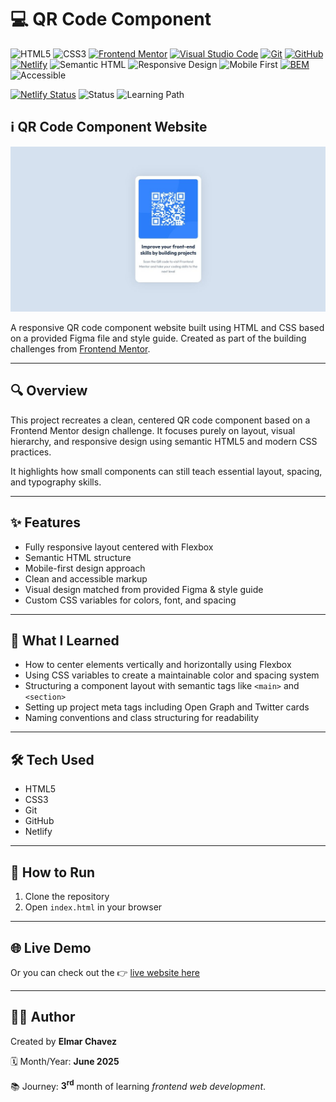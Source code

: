 # 💻 QR Code Component

![HTML5](https://img.shields.io/badge/HTML5-E34F26?style=for-the-badge&logo=html5&logoColor=white)
![CSS3](https://img.shields.io/badge/CSS3-1572B6?style=for-the-badge&logo=css3&logoColor=white)
[![Frontend Mentor](https://img.shields.io/badge/Frontend%20Mentor-3e54a3?style=for-the-badge&logo=frontendmentor&logoColor=white)](https://www.frontendmentor.io/)
[![Visual Studio Code](https://img.shields.io/badge/VS%20Code-007ACC?style=for-the-badge&logo=visual-studio-code&logoColor=white)](https://code.visualstudio.com/)
[![Git](https://img.shields.io/badge/Git-F05032?style=for-the-badge&logo=git&logoColor=white)](https://git-scm.com/)
[![GitHub](https://img.shields.io/badge/GitHub-181717?style=for-the-badge&logo=github&logoColor=white)](https://github.com/)
[![Netlify](https://img.shields.io/badge/Netlify-00C7B7?style=for-the-badge&logo=netlify&logoColor=white)](https://www.netlify.com/)
![Semantic HTML](https://img.shields.io/badge/Semantic%20HTML-ff9800?style=for-the-badge)
![Responsive Design](https://img.shields.io/badge/Responsive%20Design-2196F3?style=for-the-badge&logo=responsive&logoColor=white)
![Mobile First](https://img.shields.io/badge/Mobile--First-Design-orange?style=for-the-badge)
[![BEM](https://img.shields.io/badge/BEM-Style-blue?style=for-the-badge)](https://getbem.com/)
![Accessible](https://img.shields.io/badge/Accessibility-A11Y-0052cc?style=for-the-badge)

[![Netlify Status](https://api.netlify.com/api/v1/badges/ba085236-0b59-4371-b613-5f4c9c9503d9/deploy-status)](https://qr-code-component-fm-jiro.netlify.app/)
![Status](https://img.shields.io/badge/status-complete-brightgreen)
![Learning Path](https://img.shields.io/badge/learning%20path-month%203-blue)

## ℹ️ QR Code Component Website

![Screenshot of the project](./img/site-preview_1200x630.jpg)

A responsive QR code component website built using HTML and CSS based on a provided Figma file and style guide. Created as part of the building challenges from [Frontend Mentor](https://www.frontendmentor.io/).

---

## 🔍 Overview

This project recreates a clean, centered QR code component based on a Frontend Mentor design challenge. It focuses purely on layout, visual hierarchy, and responsive design using semantic HTML5 and modern CSS practices.

It highlights how small components can still teach essential layout, spacing, and typography skills.

---

## ✨ Features

- Fully responsive layout centered with Flexbox
- Semantic HTML structure
- Mobile-first design approach
- Clean and accessible markup
- Visual design matched from provided Figma & style guide
- Custom CSS variables for colors, font, and spacing

---

## 🧠 What I Learned

- How to center elements vertically and horizontally using Flexbox
- Using CSS variables to create a maintainable color and spacing system
- Structuring a component layout with semantic tags like `<main>` and `<section>`
- Setting up project meta tags including Open Graph and Twitter cards
- Naming conventions and class structuring for readability

---

## 🛠️ Tech Used

- HTML5
- CSS3
- Git
- GitHub
- Netlify

---

## 🚀 How to Run

1. Clone the repository
2. Open `index.html` in your browser

---

## 🌐 Live Demo

Or you can check out the 👉 [live website here](https://qr-code-component-fm-jiro.netlify.app/)

---

## 🧑‍💻 Author

Created by **Elmar Chavez**

🗓️ Month/Year: **June 2025**

📚 Journey: **3<sup>rd</sup>** month of learning _frontend web development_.
